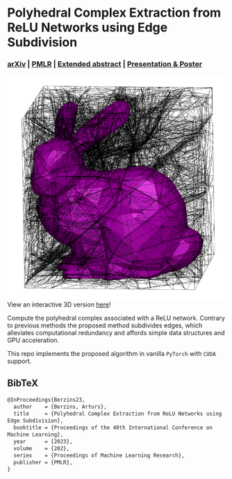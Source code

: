 # Polyhedral Complex Extraction from ReLU Networks using Edge Subdivision
### **[arXiv](https://arxiv.org/abs/2306.07212)** | **[PMLR](https://proceedings.mlr.press/v202/berzins23a.html)** | **[Extended abstract](https://openreview.net/forum?id=QrJ6WaWfuP)** | **[Presentation & Poster](https://icml.cc/virtual/2023/poster/23539)**


<img src="media/bunny.png" width="800"/>
View an interactive 3D version <a href="https://html-preview.github.io/?url=https://github.com/arturs-berzins/relu_edge_subdivision/blob/master/media/bunny_nopanel.html">here</a>!


Compute the polyhedral complex associated with a ReLU network.
Contrary to previous methods the proposed method subdivides edges, which alleviates computational redundancy and affords simple data structures and GPU acceleration.

This repo implements the proposed algorithm in vanilla `PyTorch` with `CUDA` support.



## BibTeX

```
@InProceedings{Berzins23,
  author    = {Berzins, Arturs},
  title     = {Polyhedral Complex Extraction from ReLU Networks using Edge Subdivision},
  booktitle = {Proceedings of the 40th International Conference on Machine Learning},
  year      = {2023},
  volume    = {202},
  series    = {Proceedings of Machine Learning Research},
  publisher = {PMLR},
}
```
